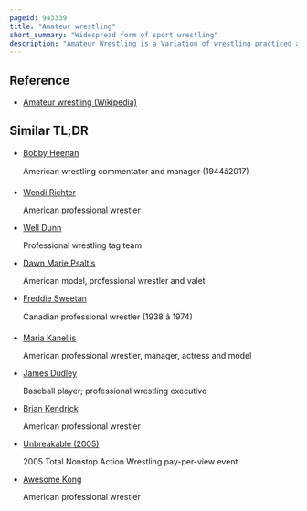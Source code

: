 ```yaml
---
pageid: 943339
title: "Amateur wrestling"
short_summary: "Widespread form of sport wrestling"
description: "Amateur Wrestling is a Variation of wrestling practiced at collegiate School or other amateur Level Competitions. There are two international Wrestling Styles shown at the Olympics freestyle and greco-roman. Both are under the Supervision of united World Wrestling."
---
```


## Reference

- [Amateur wrestling (Wikipedia)](https://en.wikipedia.org/?curid=943339)

## Similar TL;DR

- [Bobby Heenan](/tldr/en/bobby-heenan)

  American wrestling commentator and manager (1944â2017)

- [Wendi Richter](/tldr/en/wendi-richter)

  American professional wrestler

- [Well Dunn](/tldr/en/well-dunn)

  Professional wrestling tag team

- [Dawn Marie Psaltis](/tldr/en/dawn-marie-psaltis)

  American model, professional wrestler and valet

- [Freddie Sweetan](/tldr/en/freddie-sweetan)

  Canadian professional wrestler (1938 â 1974)

- [Maria Kanellis](/tldr/en/maria-kanellis)

  American professional wrestler, manager, actress and model

- [James Dudley](/tldr/en/james-dudley)

  Baseball player; professional wrestling executive

- [Brian Kendrick](/tldr/en/brian-kendrick)

  American professional wrestler

- [Unbreakable (2005)](/tldr/en/unbreakable-2005)

  2005 Total Nonstop Action Wrestling pay-per-view event

- [Awesome Kong](/tldr/en/awesome-kong)

  American professional wrestler
